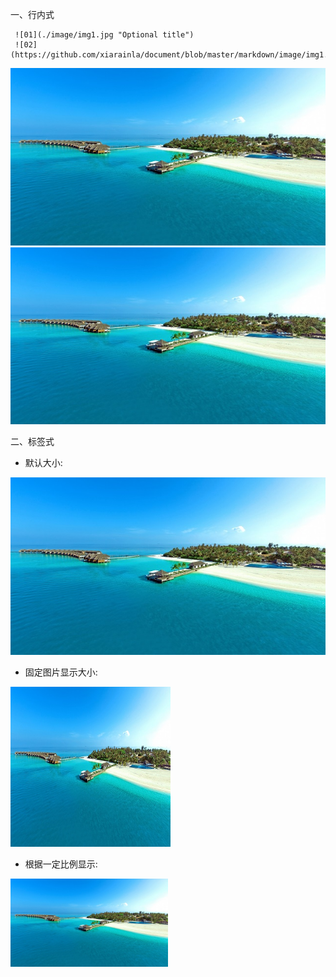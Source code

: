 一、行内式

     ![01](./image/img1.jpg "Optional title")
     ![02](https://github.com/xiarainla/document/blob/master/markdown/image/img1.jpg)

![01](./image/img1.jpg "Optional title")
![02](https://github.com/xiarainla/document/blob/master/markdown/image/img1.jpg)

二、标签式

- 默认大小:

<img src="https://github.com/xiarainla/document/blob/master/markdown/image/img1.jpg" />

- 固定图片显示大小:

<img src="https://github.com/xiarainla/document/blob/master/markdown/image/img1.jpg" width=256 height=256 />

- 根据一定比例显示:

<img src="https://github.com/xiarainla/document/blob/master/markdown/image/img1.jpg" width="50%" height="50%" />

